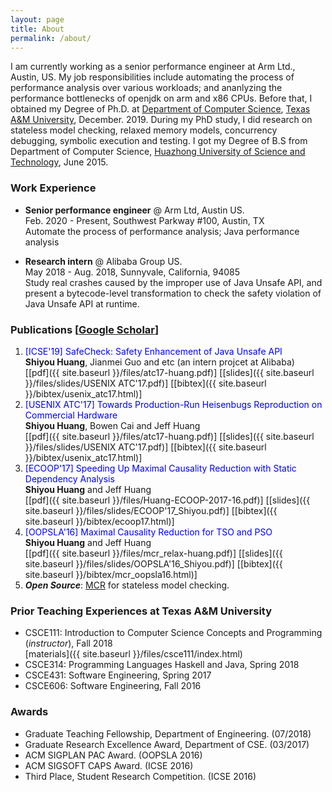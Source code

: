 ```yaml
---
layout: page
title: About 
permalink: /about/
---
```


I am currently working as a senior performance engineer at Arm Ltd., Austin, US.
My job responsibilities include automating the process of performance analysis over various workloads;
and ananlyzing the performance bottlenecks of openjdk on arm and x86 CPUs.
Before that,
I obtained my Degree of Ph.D. at 
<a href="http://www.cs.tamu.edu/">Department of Computer Science</a>, 
<a href="http://www.tamu.edu/">Texas A&amp;M University</a>, December. 2019. 
During my PhD study,
I did research on stateless model checking, relaxed memory models, concurrency debugging, 
symbolic execution and testing. 
I got my Degree of B.S from Department of Computer Science, 
<a href="http://english.hust.edu.cn/">Huazhong University of Science and Technology</a>, June 2015. 


### Work Experience 
- **Senior performance engineer** @ Arm Ltd, Austin US. <br>
  Feb. 2020 - Present, Southwest Parkway #100, Austin, TX <br>
  Automate the process of performance analysis; Java performance analysis

- **Research intern** @ Alibaba Group US. <br>
  May 2018 - Aug. 2018, Sunnyvale, California, 94085 <br>
  Study real crashes caused by the improper use of Java Unsafe API, and present a bytecode-level transformation to check the safety violation of Java Unsafe API at runtime.

### Publications [[Google Scholar](https://scholar.google.com/citations?user=Z3NwBb0AAAAJ&hl=en)]

1. <span style="color:blue">[ICSE'19] SafeCheck: Safety Enhancement of Java Unsafe API</span> <br>
   **Shiyou Huang**, Jianmei Guo and etc (an intern projcet at Alibaba) <br>
   [[pdf]({{ site.baseurl }}/files/atc17-huang.pdf)]
   [[slides]({{ site.baseurl }}/files/slides/USENIX ATC'17.pdf)]
   [[bibtex]({{ site.baseurl }}/bibtex/usenix_atc17.html)]
2. <span style="color:blue">[USENIX ATC'17] Towards Production-Run Heisenbugs Reproduction on Commercial Hardware</span> <br>
   **Shiyou Huang**, Bowen Cai and Jeff Huang <br>
   [[pdf]({{ site.baseurl }}/files/atc17-huang.pdf)]
   [[slides]({{ site.baseurl }}/files/slides/USENIX ATC'17.pdf)]
   [[bibtex]({{ site.baseurl }}/bibtex/usenix_atc17.html)]
3. <span style="color:blue">[ECOOP'17] Speeding Up Maximal Causality Reduction with Static Dependency Analysis</span> <br>
   **Shiyou Huang** and Jeff Huang <br>
   [[pdf]({{ site.baseurl }}/files/Huang-ECOOP-2017-16.pdf)]
   [[slides]({{ site.baseurl }}/files/slides/ECOOP'17_Shiyou.pdf)]
   [[bibtex]({{ site.baseurl }}/bibtex/ecoop17.html)]
4. <span style="color:blue">[OOPSLA'16] Maximal Causality Reduction for TSO and PSO</span> <br>
   **Shiyou Huang** and Jeff Huang <br>
   [[pdf]({{ site.baseurl }}/files/mcr_relax-huang.pdf)]
   [[slides]({{ site.baseurl }}/files/slides/OOPSLA'16_Shiyou.pdf)]
   [[bibtex]({{ site.baseurl }}/bibtex/mcr_oopsla16.html)]
5. ***Open Source***: [MCR](https://github.com/parasol-aser/JMCR) for stateless model checking.

### Prior Teaching Experiences at Texas A&M University

- CSCE111: Introduction to Computer Science Concepts and Programming (*instructor*), Fall 2018 <br>
  [materials]({{ site.baseurl }}/files/csce111/index.html)
- CSCE314: Programming Languages Haskell and Java, Spring 2018
- CSCE431: Software Engineering, Spring 2017
- CSCE606: Software Engineering, Fall 2016

### Awards

- Graduate Teaching Fellowship, Department of Engineering. (07/2018)
- Graduate Research Excellence Award, Department of CSE. (03/2017)
- ACM SIGPLAN PAC Award. (OOPSLA 2016)
- ACM SIGSOFT CAPS Award. (ICSE 2016)
- Third Place, Student Research Competition. (ICSE 2016)



